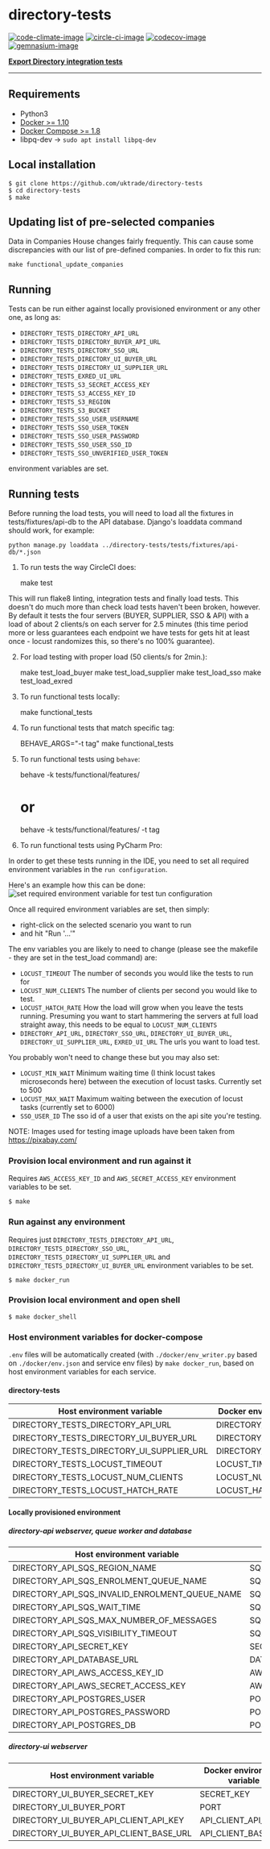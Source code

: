 # directory-tests

[![code-climate-image]][code-climate]
[![circle-ci-image]][circle-ci]
[![codecov-image]][codecov]
[![gemnasium-image]][gemnasium]

**[Export Directory integration tests](https://www.directory.exportingisgreat.gov.uk/)**

---

## Requirements

* Python3
* [Docker >= 1.10](https://docs.docker.com/engine/installation/)
* [Docker Compose >= 1.8](https://docs.docker.com/compose/install/)
* libpq-dev -> `sudo apt install libpq-dev`

## Local installation

    $ git clone https://github.com/uktrade/directory-tests
    $ cd directory-tests
    $ make

## Updating list of pre-selected companies

Data in Companies House changes fairly frequently.
This can cause some discrepancies with our list of pre-defined companies.
In order to fix this run:
```
make functional_update_companies
```


## Running
Tests can be run either against locally provisioned environment or any other one, as long as:

* ``DIRECTORY_TESTS_DIRECTORY_API_URL``
* ``DIRECTORY_TESTS_DIRECTORY_BUYER_API_URL``
* ``DIRECTORY_TESTS_DIRECTORY_SSO_URL``
* ``DIRECTORY_TESTS_DIRECTORY_UI_BUYER_URL``
* ``DIRECTORY_TESTS_DIRECTORY_UI_SUPPLIER_URL``
* ``DIRECTORY_TESTS_EXRED_UI_URL``
* ``DIRECTORY_TESTS_S3_SECRET_ACCESS_KEY``
* ``DIRECTORY_TESTS_S3_ACCESS_KEY_ID``
* ``DIRECTORY_TESTS_S3_REGION``
* ``DIRECTORY_TESTS_S3_BUCKET``
* ``DIRECTORY_TESTS_SSO_USER_USERNAME``
* ``DIRECTORY_TESTS_SSO_USER_TOKEN``
* ``DIRECTORY_TESTS_SSO_USER_PASSWORD``
* ``DIRECTORY_TESTS_SSO_USER_SSO_ID``
* ``DIRECTORY_TESTS_SSO_UNVERIFIED_USER_TOKEN``

environment variables are set.

## Running tests

Before running the load tests, you will need to load all the fixtures in tests/fixtures/api-db to the API database. Django's loaddata command should work, for example:

    python manage.py loaddata ../directory-tests/tests/fixtures/api-db/*.json

1) To run tests the way CircleCI does:

    make test

This will run flake8 linting, integration tests and finally load tests. This doesn't do much more than check load tests haven't been broken, however. By default it tests the four servers (BUYER, SUPPLIER, SSO & API) with a load of about 2 clients/s on each server for 2.5 minutes (this time period more or less guarantees each endpoint we have tests for gets hit at least once - locust randomizes this, so there's no 100% guarantee).

2) For load testing with proper load (50 clients/s for 2min.):

    make test_load_buyer
    make test_load_supplier
    make test_load_sso
    make test_load_exred

3) To run functional tests locally:

    make functional_tests

4) To run functional tests that match specific tag:
 
    BEHAVE_ARGS="-t tag" make functional_tests 

5) To run functional tests using `behave`:

    behave -k tests/functional/features/
    # or
    behave -k tests/functional/features/ -t tag

6) To run functional tests using PyCharm Pro:

In order to get these tests running in the IDE, you need to set all required 
environment variables in the `run configuration`.

Here's an example how this can be done:
![set required environment variable for test tun configuration](tests/functional/docs/set_env_vars_for_test_run_configuration.gif?raw=true)

Once all required environment variables are set, then simply:

* right-click on the selected scenario you want to run
* and hit "Run '...'"


The env variables you are likely to need to change (please see the makefile - they are set in the test_load command) are:

- ``LOCUST_TIMEOUT`` The number of seconds you would like the tests to run for
- ``LOCUST_NUM_CLIENTS`` The number of clients per second you would like to test.
- ``LOCUST_HATCH_RATE`` How the load will grow when you leave the tests running. Presuming you want to start hammering the servers at full load straight away, this needs to be equal to ``LOCUST_NUM_CLIENTS``
- ``DIRECTORY_API_URL``, ``DIRECTORY_SSO_URL``, ``DIRECTORY_UI_BUYER_URL``, ``DIRECTORY_UI_SUPPLIER_URL``, ``EXRED_UI_URL`` The urls you want to load test.

You probably won't need to change these but you may also set:

- ``LOCUST_MIN_WAIT`` Minimum waiting time (I think locust takes microseconds here) between the execution of locust tasks. Currently set to 500
- ``LOCUST_MAX_WAIT`` Maximum waiting between the execution of locust tasks (currently set to 6000)
- ``SSO_USER_ID`` The sso id of a user that exists on the api site you're testing.

NOTE: Images used for testing image uploads have been taken from https://pixabay.com/

### Provision local environment and run against it
Requires ``AWS_ACCESS_KEY_ID`` and ``AWS_SECRET_ACCESS_KEY`` environment variables to be set.

    $ make

### Run against any environment
Requires just ``DIRECTORY_TESTS_DIRECTORY_API_URL``, ``DIRECTORY_TESTS_DIRECTORY_SSO_URL``, ``DIRECTORY_TESTS_DIRECTORY_UI_SUPPLIER_URL`` and ``DIRECTORY_TESTS_DIRECTORY_UI_BUYER_URL`` environment variables to be set.

    $ make docker_run

### Provision local environment and open shell

    $ make docker_shell

### Host environment variables for docker-compose
``.env`` files will be automatically created (with ``./docker/env_writer.py`` based on ``./docker/env.json`` and service env files) by ``make docker_run``, based on host environment variables for each service.

#### directory-tests
| Host environment variable | Docker environment variable  |
| ------------- | ------------- |
| DIRECTORY_TESTS_DIRECTORY_API_URL | DIRECTORY_API_URL |
| DIRECTORY_TESTS_DIRECTORY_UI_BUYER_URL | DIRECTORY_UI_BUYER_URL |
| DIRECTORY_TESTS_DIRECTORY_UI_SUPPLIER_URL | DIRECTORY_UI_SUPPLIER_URL |
| DIRECTORY_TESTS_LOCUST_TIMEOUT | LOCUST_TIMEOUT |
| DIRECTORY_TESTS_LOCUST_NUM_CLIENTS | LOCUST_NUM_CLIENTS |
| DIRECTORY_TESTS_LOCUST_HATCH_RATE | LOCUST_HATCH_RATE |

#### Locally provisioned environment

##### directory-api webserver, queue worker and database
| Host environment variable | Docker environment variable  |
| ------------- | ------------- |
| DIRECTORY_API_SQS_REGION_NAME | SQS_REGION_NAME |
| DIRECTORY_API_SQS_ENROLMENT_QUEUE_NAME | SQS_ENROLMENT_QUEUE_NAME |
| DIRECTORY_API_SQS_INVALID_ENROLMENT_QUEUE_NAME | SQS_INVALID_ENROLMENT_QUEUE_NAME |
| DIRECTORY_API_SQS_WAIT_TIME | SQS_WAIT_TIME |
| DIRECTORY_API_SQS_MAX_NUMBER_OF_MESSAGES | SQS_MAX_NUMBER_OF_MESSAGES |
| DIRECTORY_API_SQS_VISIBILITY_TIMEOUT | SQS_VISIBILITY_TIMEOUT |
| DIRECTORY_API_SECRET_KEY | SECRET_KEY |
| DIRECTORY_API_DATABASE_URL | DATABASE_URL |
| DIRECTORY_API_AWS_ACCESS_KEY_ID | AWS_ACCESS_KEY_ID |
| DIRECTORY_API_AWS_SECRET_ACCESS_KEY | AWS_SECRET_ACCESS_KEY |
| DIRECTORY_API_POSTGRES_USER | POSTGRES_USER |
| DIRECTORY_API_POSTGRES_PASSWORD | POSTGRES_PASSWORD |
| DIRECTORY_API_POSTGRES_DB | POSTGRES_DB |

##### directory-ui webserver
| Host environment variable | Docker environment variable  |
| ------------- | ------------- |
| DIRECTORY_UI_BUYER_SECRET_KEY | SECRET_KEY |
| DIRECTORY_UI_BUYER_PORT | PORT |
| DIRECTORY_UI_BUYER_API_CLIENT_API_KEY | API_CLIENT_API_KEY |
| DIRECTORY_UI_BUYER_API_CLIENT_BASE_URL | API_CLIENT_BASE_URL |

[code-climate-image]: https://codeclimate.com/github/uktrade/directory-tests/badges/issue_count.svg
[code-climate]: https://codeclimate.com/github/uktrade/directory-tests

[circle-ci-image]: https://circleci.com/gh/uktrade/directory-tests/tree/master.svg?style=svg
[circle-ci]: https://circleci.com/gh/uktrade/directory-tests/tree/master

[codecov-image]: https://codecov.io/gh/uktrade/directory-tests/branch/master/graph/badge.svg
[codecov]: https://codecov.io/gh/uktrade/directory-tests

[gemnasium-image]: https://gemnasium.com/badges/github.com/uktrade/directory-tests.svg
[gemnasium]: https://gemnasium.com/github.com/uktrade/directory-tests
